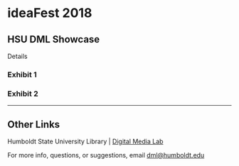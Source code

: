 # ideaFest 2018

## HSU DML Showcase
Details

### Exhibit 1



### Exhibit 2



---
## Other Links
Humboldt State University Library | [Digital Media Lab](http://libguides.humboldt.edu/dml)

For more info, questions, or suggestions, email dml@humboldt.edu

